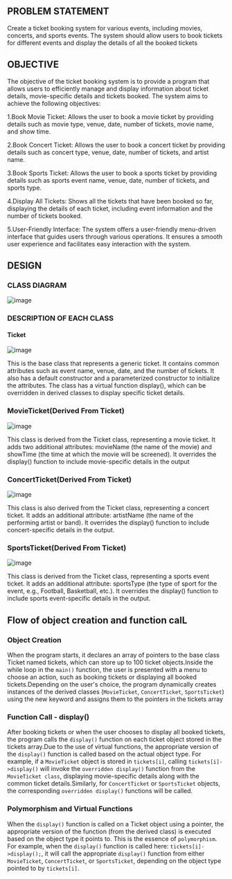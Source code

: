 ## PROBLEM STATEMENT
Create a ticket booking system for various events, including movies, concerts, and sports events. The system should allow users to book tickets for different events and display the details of all the booked tickets
## OBJECTIVE 

The objective of the ticket booking system is to provide a program that allows users to efficiently manage and display information about ticket details, movie-specific details and  tickets booked. The system aims to achieve the following objectives:

1.Book Movie Ticket: Allows the user to book a movie ticket by providing details such as movie type, venue, date, number of tickets, movie name, and show time.

2.Book Concert Ticket: Allows the user to book a concert ticket by providing details such as concert type, venue, date, number of tickets, and artist name.

3.Book Sports Ticket: Allows the user to book a sports ticket by providing details such as sports event name, venue, date, number of tickets, and sports type.

4.Display All Tickets: Shows all the tickets that have been booked so far, displaying the details of each ticket, including event information and the number of tickets booked.

5.User-Friendly Interface: The system offers a user-friendly menu-driven interface that guides users through various operations. It ensures a smooth user experience and facilitates easy interaction with the system.

## DESIGN
### CLASS DIAGRAM
![image](https://github.com/VRASHABHPATIL/Object-Oriented-Programming-Projects/assets/105427388/513c10a3-1734-4d5a-b766-95ceeb2b571d)

### DESCRIPTION OF EACH CLASS
#### Ticket
![image](https://github.com/VRASHABHPATIL/Object-Oriented-Programming-Projects/assets/105427388/6f53fcad-cff6-455b-a3ec-c6970cbb6938)

This is the base class that represents a generic ticket. It contains common attributes such as event name, venue, date, and the number of tickets. It also has a default constructor and a parameterized constructor to initialize the attributes. The class has a virtual function display(), which can be overridden in derived classes to display specific ticket details.

### MovieTicket(Derived From Ticket)
![image](https://github.com/VRASHABHPATIL/Object-Oriented-Programming-Projects/assets/105427388/4b1a5ee3-5730-43da-9a30-2e68c19a0fc1)

This class is derived from the Ticket class, representing a movie ticket. It adds two additional attributes: movieName (the name of the movie) and showTime (the time at which the movie will be screened). It overrides the display() function to include movie-specific details in the output

### ConcertTicket(Derived From Ticket)
![image](https://github.com/VRASHABHPATIL/Object-Oriented-Programming-Projects/assets/105427388/f86e4f1d-47f5-4da5-9245-1283877be3e4)

This class is also derived from the Ticket class, representing a concert ticket. It adds an additional attribute: artistName (the name of the performing artist or band). It overrides the display() function to include concert-specific details in the output.

### SportsTicket(Derived From Ticket)
![image](https://github.com/VRASHABHPATIL/Object-Oriented-Programming-Projects/assets/105427388/14f907f5-5828-4c47-9d8b-f99a6ea0b9a3)

This class is derived from the Ticket class, representing a sports event ticket. It adds an additional attribute: sportsType (the type of sport for the event, e.g., Football, Basketball, etc.). It overrides the display() function to include sports event-specific details in the output.

## Flow of object creation and function calL
### Object Creation
When the program starts, it declares an array of pointers to the base class Ticket named tickets, which can store up to 100 ticket objects.Inside the while loop in the `main()` function, the user is presented with a menu to choose an action, such as booking tickets or displaying all booked tickets.Depending on the user's choice, the program dynamically creates instances of the derived classes (`MovieTicket`, `ConcertTicket`, `SportsTicket`) using the new keyword and assigns them to the pointers in the tickets array

### Function Call - display()
After booking tickets or when the user chooses to display all booked tickets, the program calls the `display()` function on each ticket object stored in the tickets array.Due to the use of virtual functions, the appropriate version of the `display()` function is called based on the actual object type. For example, if a `MovieTicket` object is stored in `tickets[i]`, calling `tickets[i]->display()` will invoke the `overridden display()` function from the `MovieTicket class`, displaying movie-specific details along with the common ticket details.Similarly, for `ConcertTicket` or `SportsTicket` objects, the corresponding `overridden display()` functions will be called.

### Polymorphism and Virtual Functions

When the `display()` function is called on a Ticket object using a pointer, the appropriate version of the function (from the derived class) is executed based on the object type it points to. This is the essence of `polymorphism`. For example, when the `display()` function is called here: `tickets[i]->display();`, it will call the appropriate `display()` function from either `MovieTicket`, `ConcertTicket`, or `SportsTicket`, depending on the object type pointed to by `tickets[i]`.








